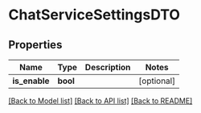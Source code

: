 # ChatServiceSettingsDTO

## Properties
Name | Type | Description | Notes
------------ | ------------- | ------------- | -------------
**is_enable** | **bool** |  | [optional] 

[[Back to Model list]](../README.md#documentation-for-models) [[Back to API list]](../README.md#documentation-for-api-endpoints) [[Back to README]](../README.md)


